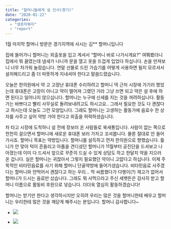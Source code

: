 ```yaml
---
title: "할머니들에게 설 인사(경기)"
date: "2020-01-22"
categories: 
  - "생존자복지"
  - "report"
---
```


1월 마지막 할머니 방문은 경기지역에 사시는 김\*\* 할머니입니다

집에 들어가니 할머니는 외출옷을 입고 계셔서 “할머니 바로 나가시게요?” 여쭤봤더니 집에서 뭐 끓였는데 냄새가 나니까 문을 열고 옷을 뜨겁게 입었다 하십니다. 손을 만져보니 너무 차가워 놀랐습니다. 연말 선물로 드린 가습기를 어떻게 사용하면 될지 모르셔서 설치해드리고 좀 더 따뜻하게 지내셔야 한다고 말씀드렸습니다.

오늘은 한의원에서 약 고 고장난 휴대폰 수리하려고 할머니 댁 근처 시장에 가기러 했었는데 휴대폰은 고장이 아니고 약이 떨어져 그랬던 거라 그냥 쓰면 되고 약은 설 후에 하면 된다고 일어나지 않으십니다. 할머니는 누구에 신세를 지는 것을 꺼려하십니다. 활동가는 바쁘다고 빨리 사무실로 돌려보내려고도 하시고요.. 그래서 필요한 것도 다 괜찮다고 하시는데 오늘도 그런 모양입니다. 그래도 할머니는 고생하는 활동가에 음료수 한 상자를 사주고 싶어 약방 가야 한다고 외출을 허락하셨습니다.

차 타고 시장에 도착하니 설 전에 장보러 온 사람들로 북새통입니다. 사람이 없는 쪽으로 천천히 걸으면서 할머니에 새로운 휴대폰 보러 가자고 꼬셔봅니다. 물론 절대로 안 들어가시죠. 할머니 목표는 약방입니다. 할머니를 설득하고 먼저 한의원으로 향했습니다. 틀니가 안 맞아 턱이 흔들리고 아픔을 견디셨던 할머니가 11월부터 공진단을 드셔보고 나아졌는데 이미 다 드셔서 앞으로 꾸준히 드실 수 있게 상담도 하고 한달치 약을 지으러 온 겁니다. 실은 할머니는 귀찮아서 그렇지 필요했던 약이니 고맙다고 하십니다. 이제 주목적인 비타민음료를 사기 위해 할머니 단골약방에 들어가셨습니다. 비타민음료 사주겠다는 할머니와 안먹어서 괜찮다고 하는 우리... 막 씨름했다가 다행이(?) 재고가 없어서 할머니가 드시는 음료만 샀습니다. 그래도 뭐 사먹으라고 주신 세뱃돈은 감사히 받고 할머니 이름으로 활동비 후원으로 넣습니다. 더더욱 열심히 활동하겠습니다!

할머니는 받기만 한다고 생각하시지만 오히려 우리는 많은 것을 할머니한테 배우고 할머니는 우리한테 많은 것을 깨닫게 해주시는 분입니다. 할머니 감사합니다~

- ![](http://womenandwar.net/kr/wp-content/uploads/2020/01/photo_2020-01-22_19-58-53-768x1024.jpg)
    
- ![](http://womenandwar.net/kr/wp-content/uploads/2020/01/photo_2020-01-23_10-06-50-768x1024.jpg)
